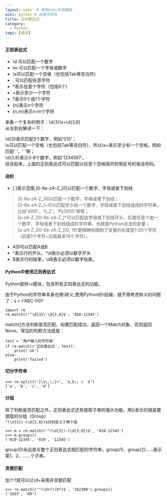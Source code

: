 ```yaml
---
layout: wiki  # 使用wiki布局模板
wiki: python # 这是项目名
title: 正则表达式
category:
  - Python
tags: [面试]
---
```


#### 正则表达式

- \d 可以匹配一个数字
- \w 可以匹配一个字母或数字
- \s可以匹配一个空格（也包括Tab等空白符）
- . 可以匹配任意字符
- *表示任意个字符（包括0个）
- +表示至少一个字符
- ?表示0个或1个字符
- {n}表示n个字符
- {n,m}表示n-m个字符

来看一个复杂的例子：\d{3}\s+\d{3,8}  
从左到右解读一下：

\d{3}表示匹配3个数字，例如'010'；  
\s可以匹配一个空格（也包括Tab等空白符），所以\s+表示至少有一个空格，例如匹配' '，' '等；  
\d{3,8}表示3-8个数字，例如'1234567'。  
综合起来，上面的正则表达式可以匹配以任意个空格隔开的带区号的电话号码。

#### 进阶
- [ ]表示范围,[0-9a-zA-Z\_]可以匹配一个数字、字母或者下划线
>[0-9a-zA-Z\_]可以匹配一个数字、字母或者下划线；  
[0-9a-zA-Z\_]+可以匹配至少由一个数字、字母或者下划线组成的字符串，比如'a100'，'0_Z'，'Py3000'等等；  
[a-zA-Z\_][0-9a-zA-Z\_]*可以匹配由字母或下划线开头，后接任意个由一个数字、字母或者下划线组成的字符串，也就是Python合法的变量；  
[a-zA-Z\_][0-9a-zA-Z\_]{0, 19}更精确地限制了变量的长度是1-20个字符（前面1个字符+后面最多19个字符）。
- A|B可以匹配A或B
- ^表示行的开头，^\d表示必须以数字开头
- \$表示行的结束，\d$表示必须以数字结束。

#### Python中使用正则表达式
Python提供`re`模块，包含所有正则表达式的功能。  

由于Python的字符串本身也用\转义,使用Python的r前缀，就不用考虑转义的问题了：s = r'ABC\-001'

```
import re
re.match(r'^\d{3}\-\d{3,8}$', '010-12345')
```
match()方法判断是否匹配，如果匹配成功，返回一个Match对象，否则返回None。常见的判断方法就是：
```
test = '用户输入的字符串'
if re.match(r'正则表达式', test):
    print('ok')
else:
    print('failed')
```

#### 切分字符串
```
>>> re.split(r'[\s\,\;]+', 'a,b;; c  d')
['a', 'b', 'c', 'd']
```

#### 分组
除了判断是否匹配之外，正则表达式还有提取子串的强大功能。用()表示的就是要提取的分组（Group）  
`^(\d{3})-(\d{3,8})$分别定义了两个组`
```
>>> m = re.match(r'^(\d{3})-(\d{3,8})$', '010-12345')
>>> m.groups()
('010-12345', '010', '12345')
```
group(0)永远是与整个正则表达式相匹配的字符串，group(1)、group(2)……表示第1、2、……个子串。

#### 贪婪匹配
加个?就可以让\d+采用非贪婪匹配
```
>>> re.match(r'^(\d+?)(0*)$', '102300').groups()
('1023', '00')
```


